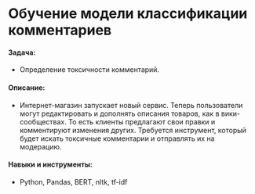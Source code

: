 # Обучение модели классификации комментариев

#### Задача: 
- Определение токсичности комментарий.

#### Описание:
- Интернет-магазин запускает новый сервис. Теперь пользователи могут редактировать и дополнять описания товаров, как в вики-сообществах. То есть клиенты предлагают свои правки и комментируют изменения других. Требуется инструмент, который будет искать токсичные комментарии и отправлять их на модерацию.


#### Навыки и инструменты:
- Python, Pandas, BERT, nltk, tf-idf
